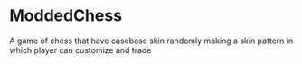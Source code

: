 # ModdedChess
A game of chess that have casebase skin randomly making a skin pattern in which player can customize and trade
